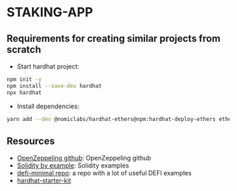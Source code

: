 # STAKING-APP

## Requirements for creating similar projects from scratch
- Start hardhat project:
```bash
npm init -y
npm install --save-dev hardhat
npx hardhat
```

- Install dependencies:
```bash
yarn add --dev @nomiclabs/hardhat-ethers@npm:hardhat-deploy-ethers ethers @nomiclabs/hardhat-etherscan @nomiclabs/hardhat-waffle chai ethereum-waffle hardhat hardhat-contract-sizer hardhat-deploy hardhat-gas-reporter prettier prettier-plugin-solidity solhint solidity-coverage dotenv
```

## Resources
- [OpenZeppeling github](https://github.com/OpenZeppelin/openzeppelin-contracts): OpenZeppeling github
- [Solidity by example](https://solidity-by-example.org): Solidity examples
- [defi-minimal repo](https://github.com/smartcontractkit/defi-minimal): a repo with a lot of useful DEFI examples
- [hardhat-starter-kit](https://github.com/smartcontractkit/hardhat-starter-kit)